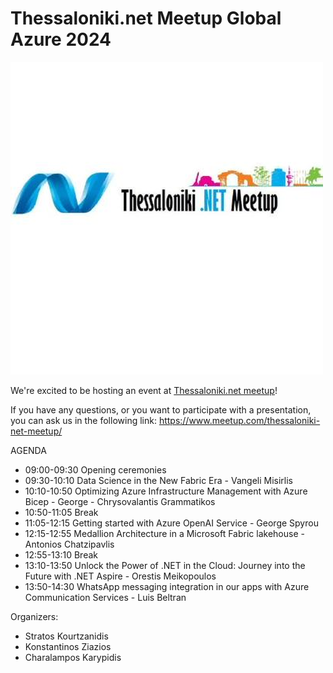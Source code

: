 # Thessaloniki.net Meetup Global Azure 2024

![Thessaloniki.net](logo.png)

We're excited to be hosting an event at [Thessaloniki.net meetup]([https://globalazure.net/this-is-just-a-sample-link/](https://www.meetup.com/thessaloniki-net-meetup/))!

If you have any questions, or you want to participate with a presentation, you can ask us in the following link:
https://www.meetup.com/thessaloniki-net-meetup/

AGENDA
* 09:00-09:30 Opening ceremonies 
* 09:30-10:10 Data Science in the New Fabric Era - Vangeli Misirlis 
* 10:10-10:50 Optimizing Azure Infrastructure Management with Azure Bicep - George - Chrysovalantis Grammatikos 
* 10:50-11:05 Break 
* 11:05-12:15 Getting started with Azure OpenAI Service - George Spyrou 
* 12:15-12:55 Medallion Architecture in a Microsoft Fabric lakehouse - Antonios Chatzipavlis 
* 12:55-13:10 Break 
* 13:10-13:50 Unlock the Power of .NET in the Cloud: Journey into the Future with .NET Aspire - Orestis Meikopoulos 
* 13:50-14:30 WhatsApp messaging integration in our apps with Azure Communication Services - Luis Beltran 


Organizers: 

* Stratos Kourtzanidis 
* Konstantinos Ziazios 
* Charalampos Karypidis
